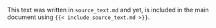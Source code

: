 This text was written in `source_text.md` and yet, is included in the main 
document using `{{< include source_text.md >}}`.
